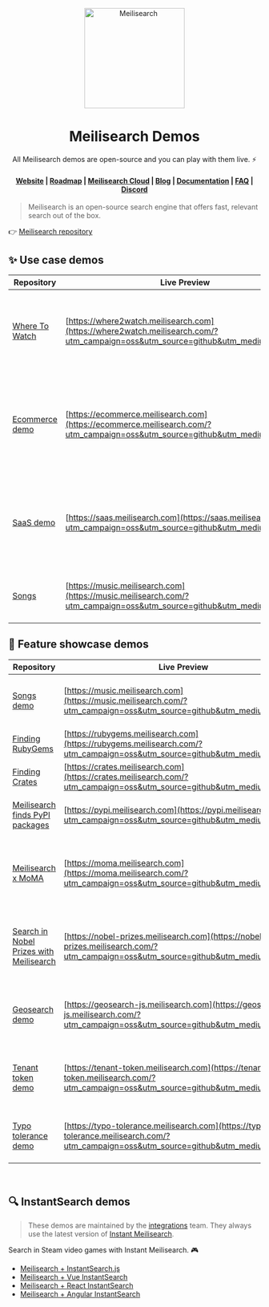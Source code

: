 <p align="center">
  <a href="https://www.meilisearch.com/?utm_campaign=oss&utm_source=github&utm_medium=demos" target="_blank">
    <img src="https://github.com/meilisearch/meilisearch/blob/main/assets/logo.svg" alt="Meilisearch" width="200" height="200" />
  </a>
</p>


<h1 align="center">Meilisearch Demos</h1>
<p align="center">
  All Meilisearch demos are open-source and you can play with them live. ⚡️ 
</p>

<h4 align="center">
  <a href="https://www.meilisearch.com/?utm_campaign=oss&utm_source=github&utm_medium=demos">Website</a> |
  <a href="https://roadmap.meilisearch.com/tabs/1-under-consideration">Roadmap</a> |
  <a href="https://www.meilisearch.com/pricing?utm_campaign=oss&utm_source=github&utm_medium=demos">Meilisearch Cloud</a> |
  <a href="https://blog.meilisearch.com/?utm_campaign=oss&utm_source=github&utm_medium=demos">Blog</a> |
  <a href="https://docs.meilisearch.com/?utm_campaign=oss&utm_source=github&utm_medium=demos">Documentation</a> |
  <a href="https://docs.meilisearch.com/faq/?utm_campaign=oss&utm_source=github&utm_medium=demos">FAQ</a> |
  <a href="https://discord.meilisearch.com/?utm_campaign=oss&utm_source=github&utm_medium=demos">Discord</a>
</h4>

> Meilisearch is an open-source search engine that offers fast, relevant search out of the box. 
 
👉 [Meilisearch repository](https://github.com/meilisearch/meilisearch)

## ✨ Use case demos

| Repository | Live Preview | Description |
|------------|---------|-------------|
| [ Where To Watch ](https://github.com/meilisearch/demo-movies) |  [https://where2watch.meilisearch.com](https://where2watch.meilisearch.com/?utm_campaign=oss&utm_source=github&utm_medium=demos) | An application to help you find streaming platforms to watch movies.  |
| [ Ecommerce demo ](https://github.com/meilisearch/ecommerce-demo) |  [https://ecommerce.meilisearch.com](https://ecommerce.meilisearch.com/?utm_campaign=oss&utm_source=github&utm_medium=demos) | Ecommerce website using disjunctive facets, range and rating filtering, and pagination.  |
| [ SaaS demo ](https://github.com/meilisearch/saas-demo) |  [https://saas.meilisearch.com](https://saas.meilisearch.com/?utm_campaign=oss&utm_source=github&utm_medium=demos) | App search in a CRM use case with app-wide search across multiple indexes. |
| [ Songs ](https://github.com/meilisearch/saas-demo) |  [https://music.meilisearch.com](https://music.meilisearch.com/?utm_campaign=oss&utm_source=github&utm_medium=demos) | Search through a dataset of 47 million songs. |

## 📍 Feature showcase demos

| Repository | Live Preview   | Description |
|-----------|------------|-------------|
| [ Songs demo ](https://github.com/meilisearch/musicbrainz-demo) | [https://music.meilisearch.com](https://music.meilisearch.com/?utm_campaign=oss&utm_source=github&utm_medium=demos) | Search through 40 million songs with Meilisearch |
| [ Finding RubyGems ](https://github.com/meilisearch/demos/tree/main/src/finding-rubygems) | [https://rubygems.meilisearch.com](https://rubygems.meilisearch.com/?utm_campaign=oss&utm_source=github&utm_medium=demos) | Find your favorite Ruby gems |
| [ Finding Crates ](https://github.com/meilisearch/demos/tree/main/src/finding-crates) | [https://crates.meilisearch.com](https://crates.meilisearch.com/?utm_campaign=oss&utm_source=github&utm_medium=demos) | Find your favorite Rust crates |
| [ Meilisearch finds PyPI packages ](https://github.com/meilisearch/demos/tree/main/src/finding-pypi) | [https://pypi.meilisearch.com](https://pypi.meilisearch.com/?utm_campaign=oss&utm_source=github&utm_medium=demos) | Find your favorite Python packages |
| [ Meilisearch x MoMA ](https://github.com/meilisearch/demos/tree/main/src/MoMA) | [https://moma.meilisearch.com](https://moma.meilisearch.com/?utm_campaign=oss&utm_source=github&utm_medium=demos) | Search through the  [ Museum Of Modern Art Collection ](https://github.com/MuseumofModernArt/collection) with Meilisearch|
| [ Search in Nobel Prizes with Meilisearch ](https://github.com/meilisearch/demos/tree/main/src/nobel-prizes) |  [https://nobel-prizes.meilisearch.com](https://nobel-prizes.meilisearch.com/?utm_campaign=oss&utm_source=github&utm_medium=demos) | Search through all Nobel Prize winners and their details with Meilisearch |
| [ Geosearch demo ](https://github.com/meilisearch/demos/tree/main/src/geo-javascript) |  [https://geosearch-js.meilisearch.com](https://geosearch-js.meilisearch.com/?utm_campaign=oss&utm_source=github&utm_medium=demos) | Use Google Maps and Meilisearch to geo search across 30,000 cities |
| [ Tenant token demo ](https://github.com/meilisearch/demos/tree/main/src/tenant-token) |  [https://tenant-token.meilisearch.com](https://tenant-token.meilisearch.com/?utm_campaign=oss&utm_source=github&utm_medium=demos) | Use tenant tokens to restrict access to data based on user names |
| [ Typo tolerance demo ](https://github.com/meilisearch/demos/tree/main/src/typo-tolerance) |  [https://typo-tolerance.meilisearch.com](https://typo-tolerance.meilisearch.com/?utm_campaign=oss&utm_source=github&utm_medium=demos) | See different typo tolerance configurations in action  |

<br>

## 🔍 InstantSearch demos

 > These demos are maintained by the [integrations](https://github.com/meilisearch/integration-guides) team. They always use the latest version of [Instant Meilisearch](https://github.com/meilisearch/meilisearch-js-plugins/tree/main/packages/instant-meilisearch). 

 Search in Steam video games with Instant Meilisearch. 🎮

- [Meilisearch + InstantSearch.js](https://codesandbox.io/s/ms-is-mese9?fontsize=14&hidenavigation=1&theme=dark)
- [Meilisearch + Vue InstantSearch](https://codesandbox.io/s/ms-vue-is-1d6bi?fontsize=14&hidenavigation=1&theme=dark&file=/src/App.vue)
- [Meilisearch + React InstantSearch](https://codesandbox.io/s/ms-react-is-sh9ud?fontsize=14&hidenavigation=1&theme=dark)
- [Meilisearch + Angular InstantSearch](https://codesandbox.io/s/ms-angularis-7xipe)
<br>

